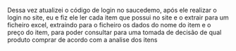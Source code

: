 Dessa vez atualizei o código de login no saucedemo, após ele realizar o login no site, eu e fiz ele ler cada item que possui no site e o extrair para um ficheiro excel,
extraindo para o ficheiro os dados do nome do item e o preço do item,
para poder consultar para uma tomada de decisão de qual produto comprar de acordo com a analise dos itens
